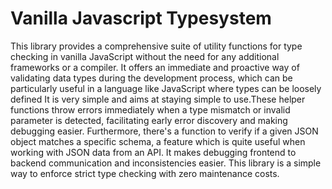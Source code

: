 # Vanilla Javascript Typesystem

This library provides a comprehensive suite of utility functions for type checking in vanilla JavaScript without the need for any additional frameworks or a compiler. It offers an immediate and proactive way of validating data types during the development process, which can be particularly useful in a language like JavaScript where types can be loosely defined It is very simple and aims at staying simple to use.These helper functions throw errors immediately when a type mismatch or invalid parameter is detected, facilitating early error discovery and making debugging easier. Furthermore, there's a function to verify if a given JSON object matches a specific schema, a feature which is quite useful when working with JSON data from an API. It makes debugging frontend to backend communication and inconsistencies easier. This library is a simple way to enforce strict type checking with zero maintenance costs. 